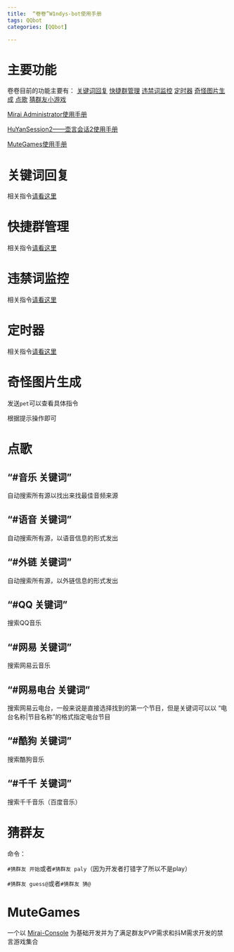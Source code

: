 ```yaml
---
title:  “卷卷”W1ndys-bot使用手册
tags: QQbot
categories: [QQbot]

---
```


# 主要功能

卷卷目前的功能主要有：
[关键词回复](#关键词回复)      [快捷群管理](#快捷群管理)     [违禁词监控](#违禁词监控)    [定时器](#定时器)     [奇怪图片生成](#奇怪图片生成)     [点歌](#点歌)   [猜群友小游戏](#猜群友)

[Mirai Administrator使用手册](https://w1ndys.top/2023/11/20/bot-Mirai-Administrator/)

[HuYanSession2——壶言会话2使用手册](https://w1ndys.top/2023/11/17/bot-HuYanSession2/)

[MuteGames使用手册](https://w1ndys.top/2023/12/06/bot-MuteGames/)

# 关键词回复

相关指令[请看这里](https://w1ndys.top/2023/11/17/bot-HuYanSession2//%E8%87%AA%E5%AE%9A%E4%B9%89%E5%9B%9E%E5%A4%8D)

# 快捷群管理

相关指令[请看这里](https://w1ndys.top/2023/11/17/bot-HuYanSession2//%E7%BE%A4%E7%AE%A1%E7%90%86)

# 违禁词监控

相关指令[请看这里](https://w1ndys.top/2023/11/17/bot-HuYanSession2//%E8%BF%9D%E7%A6%81%E8%AF%8D)

# 定时器

相关指令[请看这里](https://w1ndys.top/2023/11/17/bot-HuYanSession2//%E5%AE%9A%E6%97%B6%E5%99%A8)

# 奇怪图片生成

发送`pet`可以查看具体指令

根据提示操作即可

# 点歌

## “#音乐 关键词”

自动搜索所有源以找出来找最佳音频来源

## “#语音 关键词”

自动搜索所有源，以语音信息的形式发出

## “#外链 关键词”

自动搜索所有源，以外链信息的形式发出

## “#QQ 关键词”

搜索QQ音乐

## “#网易 关键词”

搜索网易云音乐

## “#网易电台 关键词”

搜索网易云电台，一般来说是直接选择找到的第一个节目，但是关键词可以以 “电台名称|节目名称”的格式指定电台节目

## “#酷狗 关键词”

搜索酷狗音乐

## “#千千 关键词”

搜索千千音乐（百度音乐）

# 猜群友

命令：

`#猜群友 开始`或者`#猜群友 paly`（因为开发者打错字了所以不是play）

`#猜群友 guess@`或者`#猜群友 猜@`

# MuteGames

一个以 [Mirai-Console](https://github.com/mamoe/mirai) 为基础开发并为了满足群友PVP需求和抖M需求开发的禁言游戏集合

